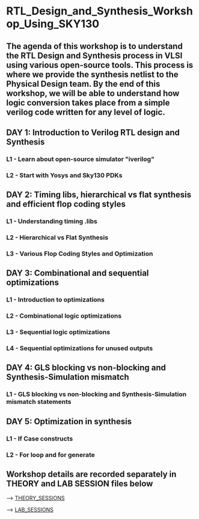 # RTL_Design_and_Synthesis_Workshop_Using_SKY130

## The agenda of this workshop is to understand the RTL Design and Synthesis process in VLSI using various open-source tools. This process is where we provide the synthesis netlist to the Physical Design team. By the end of this workshop, we will be able to understand how logic conversion takes place from a simple verilog code written for any level of logic.


## DAY 1: Introduction to Verilog RTL design and Synthesis

### L1 - Learn about open-source simulator "iverilog"

### L2 - Start with Yosys and Sky130 PDKs


## DAY 2: Timing libs, hierarchical vs flat synthesis and efficient flop coding styles

### L1 - Understanding timing .libs

### L2 - Hierarchical vs Flat Synthesis

### L3 - Various Flop Coding Styles and Optimization


## DAY 3: Combinational and sequential optimizations

### L1 - Introduction to optimizations

### L2 - Combinational logic optimizations

### L3 - Sequential logic optimizations

### L4 - Sequential optimizations for unused outputs



## DAY 4: GLS blocking vs non-blocking and Synthesis-Simulation mismatch

### L1 - GLS blocking vs non-blocking and Synthesis-Simulation mismatch statements



## DAY 5: Optimization in synthesis

### L1 - If Case constructs

### L2 - For loop and for generate


## Workshop details are recorded separately in THEORY and LAB SESSION files below
--> [THEORY_SESSIONS](THEORY_SESSIONS.md)

--> [LAB_SESSIONS](LAB_SESSIONS.md)
